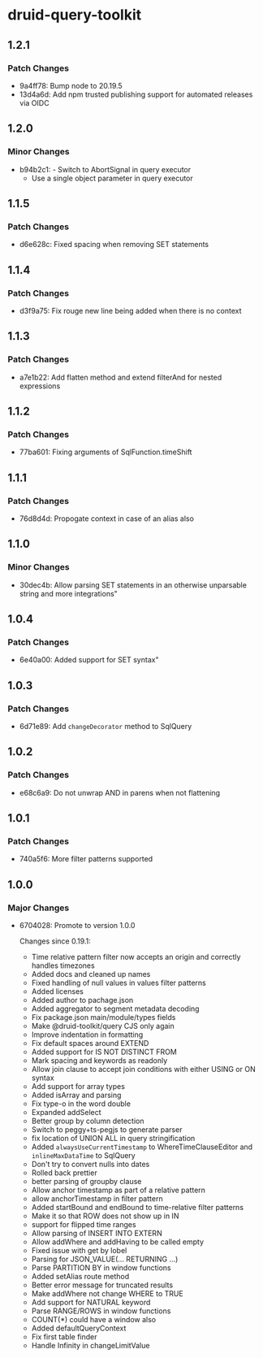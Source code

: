 # druid-query-toolkit

## 1.2.1

### Patch Changes

- 9a4ff78: Bump node to 20.19.5
- 13d4a6d: Add npm trusted publishing support for automated releases via OIDC

## 1.2.0

### Minor Changes

- b94b2c1: - Switch to AbortSignal in query executor
  - Use a single object parameter in query executor

## 1.1.5

### Patch Changes

- d6e628c: Fixed spacing when removing SET statements

## 1.1.4

### Patch Changes

- d3f9a75: Fix rouge new line being added when there is no context

## 1.1.3

### Patch Changes

- a7e1b22: Add flatten method and extend filterAnd for nested expressions

## 1.1.2

### Patch Changes

- 77ba601: Fixing arguments of SqlFunction.timeShift

## 1.1.1

### Patch Changes

- 76d8d4d: Propogate context in case of an alias also

## 1.1.0

### Minor Changes

- 30dec4b: Allow parsing SET statements in an otherwise unparsable string and more integrations"

## 1.0.4

### Patch Changes

- 6e40a00: Added support for SET syntax"

## 1.0.3

### Patch Changes

- 6d71e89: Add `changeDecorator` method to SqlQuery

## 1.0.2

### Patch Changes

- e68c6a9: Do not unwrap AND in parens when not flattening

## 1.0.1

### Patch Changes

- 740a5f6: More filter patterns supported

## 1.0.0

### Major Changes

- 6704028: Promote to version 1.0.0

  Changes since 0.19.1:

  - Time relative pattern filter now accepts an origin and correctly handles timezones
  - Added docs and cleaned up names
  - Fixed handling of null values in values filter patterns
  - Added licenses
  - Added author to pachage.json
  - Added aggregator to segment metadata decoding
  - Fix package.json main/module/types fields
  - Make @druid-toolkit/query CJS only again
  - Improve indentation in formatting
  - Fix default spaces around EXTEND
  - Added support for IS NOT DISTINCT FROM
  - Mark spacing and keywords as readonly
  - Allow join clause to accept join conditions with either USING or ON syntax
  - Add support for array types
  - Added isArray and parsing
  - Fix type-o in the word double
  - Expanded addSelect
  - Better group by column detection
  - Switch to peggy+ts-pegjs to generate parser
  - fix location of UNION ALL in query stringification
  - Added `alwaysUseCurrentTimestamp` to WhereTimeClauseEditor and `inlineMaxDataTime` to SqlQuery
  - Don't try to convert nulls into dates
  - Rolled back prettier
  - better parsing of groupby clause
  - Allow anchor timestamp as part of a relative pattern
  - allow anchorTimestamp in filter pattern
  - Added startBound and endBound to time-relative filter patterns
  - Make it so that ROW does not show up in IN
  - support for flipped time ranges
  - Allow parsing of INSERT INTO EXTERN
  - Allow addWhere and addHaving to be called empty
  - Fixed issue with get by lobel
  - Parsing for JSON_VALUE(... RETURNING ...)
  - Parse PARTITION BY in window functions
  - Added setAlias route method
  - Better error message for truncated results
  - Make addWhere not change WHERE to TRUE
  - Add support for NATURAL keyword
  - Parse RANGE/ROWS in window functions
  - COUNT(\*) could have a window also
  - Added defaultQueryContext
  - Fix first table finder
  - Handle Infinity in changeLimitValue
